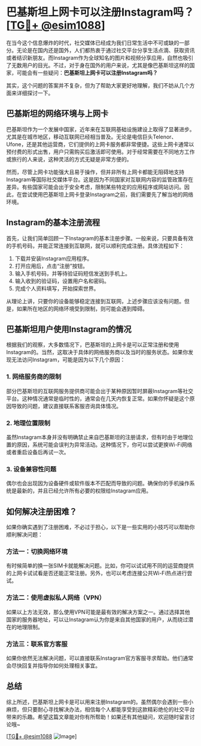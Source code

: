 # 巴基斯坦上网卡可以注册Instagram吗？[[TG💪+ @esim1088](https://t.me/s/esim1088)]

在当今这个信息爆炸的时代，社交媒体已经成为我们日常生活中不可或缺的一部分。无论是在国内还是国外，人们都热衷于通过社交平台分享生活点滴、获取资讯或者结识新朋友。而Instagram作为全球知名的图片和视频分享应用，自然也吸引了无数用户的目光。不过，对于身在国外的用户来说，尤其是像巴基斯坦这样的国家，可能会有一些疑问：**巴基斯坦上网卡可以注册Instagram吗？**

其实，这个问题的答案并不复杂，但为了帮助大家更好地理解，我们不妨从几个方面来详细探讨一下。

## 巴基斯坦的网络环境与上网卡

巴基斯坦作为一个发展中国家，近年来在互联网基础设施建设上取得了显著进步。尤其是在城市地区，移动互联网已经相当普及。无论是电信巨头Telenor、Ufone，还是其他运营商，它们提供的上网卡服务都非常便捷。这些上网卡通常以预付费的形式出售，用户只需购买后激活即可使用。对于经常需要在不同地方工作或旅行的人来说，这种灵活的方式无疑是非常方便的。

然而，尽管上网卡功能强大且易于操作，但并非所有上网卡都能无阻碍地支持Instagram等国际社交媒体平台。这是因为不同国家对互联网内容的监管政策存在差异。有些国家可能会出于安全考虑，限制某些特定的应用程序或网站访问。因此，在尝试使用巴基斯坦上网卡登录Instagram之前，我们需要先了解当地的网络环境。

## Instagram的基本注册流程

首先，让我们简单回顾一下Instagram的基本注册步骤。一般来说，只要具备有效的手机号码，并能正常连接到互联网，就可以顺利完成注册。具体流程如下：

1. 下载并安装Instagram应用程序。
2. 打开应用后，点击“注册”按钮。
3. 输入手机号码，并等待验证码短信发送到手机上。
4. 输入收到的验证码，设置用户名和密码。
5. 完成个人资料填写，开始探索世界。

从理论上讲，只要你的设备能够稳定连接到互联网，上述步骤应该没有问题。但是，如果所在地区的网络环境受到限制，则可能会遇到障碍。

## 巴基斯坦用户使用Instagram的情况

根据我们的观察，大多数情况下，巴基斯坦的上网卡是可以正常注册和使用Instagram的。当然，这取决于具体的网络服务商以及当时的服务状态。如果你发现无法访问Instagram，可能是因为以下几个原因：

### 1. 网络服务商的限制
部分巴基斯坦的互联网服务提供商可能会出于某种原因暂时屏蔽Instagram等社交平台。这种情况通常是临时性的，通常会在几天内恢复正常。如果你怀疑是这个原因导致的问题，建议直接联系客服咨询具体情况。

### 2. 地理位置限制
虽然Instagram本身并没有明确禁止来自巴基斯坦的注册请求，但有时由于地理位置的原因，系统可能会误判为异常活动。这种情况下，你可以尝试更换Wi-Fi网络或者重启设备后再试一次。

### 3. 设备兼容性问题
偶尔也会出现因为设备硬件或软件版本不匹配而导致的问题。确保你的手机操作系统是最新的，并且已经允许所有必要的权限给Instagram应用。

## 如何解决注册困难？

如果你确实遇到了注册困难，不必过于担心，以下是一些实用的小技巧可以帮助你顺利解决问题：

### 方法一：切换网络环境
有时候简单的换一张SIM卡就能解决问题。比如，你可以试试用不同的运营商提供的上网卡试试看是否还能正常注册。另外，也可以考虑连接公共Wi-Fi热点进行尝试。

### 方法二：使用虚拟私人网络（VPN）
如果以上方法无效，那么使用VPN可能是最有效的解决方案之一。通过选择其他国家的服务器地址，可以让Instagram认为你是来自其他国家的用户，从而绕过潜在的地理限制。

### 方法三：联系官方客服
如果你依然无法解决问题，可以直接联系Instagram官方客服寻求帮助。他们通常会尽快回复并指导你如何处理相关事宜。

## 总结

综上所述，巴基斯坦上网卡是可以用来注册Instagram的。虽然偶尔会遇到一些小麻烦，但只要耐心寻找解决办法，相信每个人都能享受到这款精彩绝伦的社交平台带来的乐趣。希望这篇文章能对你有所帮助！如果还有其他疑问，欢迎随时留言讨论哦~ 

[[TG💪+ @esim1088](https://t.me/s/esim1088) ![Image](https://i.postimg.cc/4NQfJmqS/Snipaste-2025-05-13-00-14-12.png)]